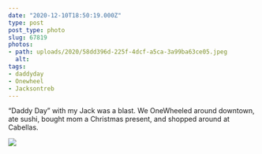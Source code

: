 ```yaml
---
date: "2020-12-10T18:50:19.000Z"
type: post 
post_type: photo
slug: 67819
photos: 
- path: uploads/2020/58dd396d-225f-4dcf-a5ca-3a99ba63ce05.jpeg
  alt: 
tags: 
- daddyday
- Onewheel
- Jacksontreb
---
```

“Daddy Day” with my Jack was a blast. We OneWheeled around downtown, ate sushi, bought mom a Christmas present, and shopped around at Cabellas. 


![](/uploads/2020/58dd396d-225f-4dcf-a5ca-3a99ba63ce05.jpeg)
